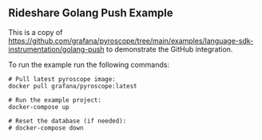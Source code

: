## Rideshare Golang Push Example

This is a copy of
https://github.com/grafana/pyroscope/tree/main/examples/language-sdk-instrumentation/golang-push
to demonstrate the GitHub integration.

To run the example run the following commands:

```
# Pull latest pyroscope image:
docker pull grafana/pyroscope:latest

# Run the example project:
docker-compose up

# Reset the database (if needed):
# docker-compose down
```
